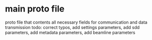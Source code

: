 # main proto file
proto file that contents all necessary fields for communication and data transmission
todo: correct typos, add settings parameters, add sdd parameters, add metadata parameters, add beamline parameters
